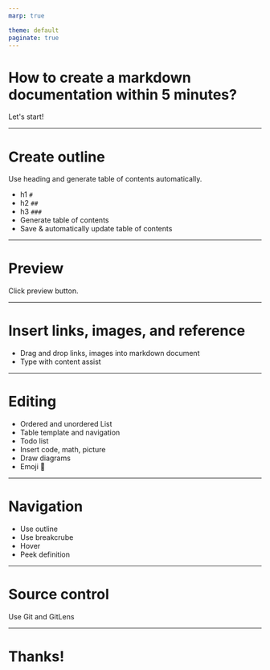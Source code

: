 ```yaml
---
marp: true

theme: default
paginate: true
---
```


# How to create a markdown documentation within 5 minutes?

Let's start!

---

# Create outline

Use heading and generate table of contents automatically.

- h1 `#`
- h2 `##`
- h3 `###`
- Generate table of contents
- Save & automatically update table of contents

---

# Preview

Click preview button.

---

# Insert links, images, and reference

- Drag and drop links, images into markdown document
- Type with content assist

---

# Editing

- Ordered and unordered List
- Table template and navigation
- Todo list
- Insert code, math, picture
- Draw diagrams
- Emoji :apple:

---

# Navigation

- Use outline
- Use breakcrube
- Hover
- Peek definition

---

# Source control

Use Git and GitLens

---

# Thanks!